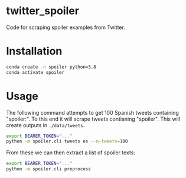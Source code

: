 # twitter_spoiler

Code for scraping spoiler examples from Twitter.

# Installation

```bash
conda create -n spoiler python=3.8
conda activate spoiler
```

# Usage

The following command attempts to get 100 Spanish tweets containing "spoiler:".
To this end it will scrape tweets contianing "spoiler".
This will create outputs in `./data/tweets`.

```bash
export BEARER_TOKEN="..."
python -m spoiler.cli tweets es --n-tweets=100
```

From these we can then extract a list of spoiler texts:

```bash
export BEARER_TOKEN="..."
python -m spoiler.cli preprocess
```
